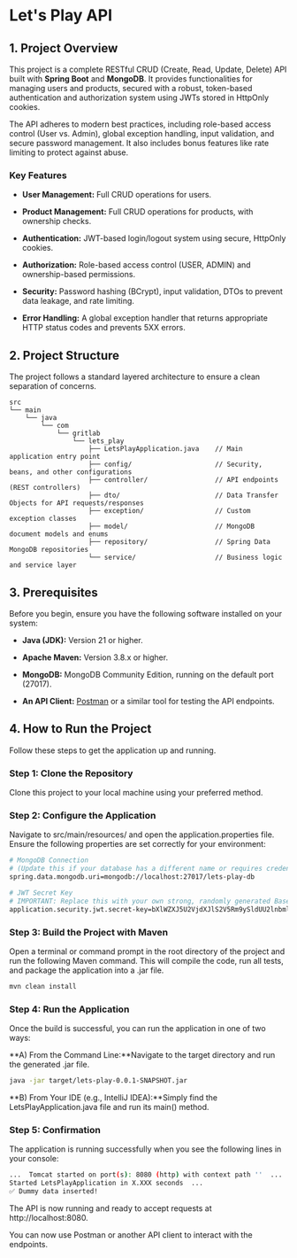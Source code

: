 Let's Play API
==============

1\. Project Overview
--------------------

This project is a complete RESTful CRUD (Create, Read, Update, Delete) API built with **Spring Boot** and **MongoDB**. It provides functionalities for managing users and products, secured with a robust, token-based authentication and authorization system using JWTs stored in HttpOnly cookies.

The API adheres to modern best practices, including role-based access control (User vs. Admin), global exception handling, input validation, and secure password management. It also includes bonus features like rate limiting to protect against abuse.

### Key Features

*   **User Management:** Full CRUD operations for users.
    
*   **Product Management:** Full CRUD operations for products, with ownership checks.
    
*   **Authentication:** JWT-based login/logout system using secure, HttpOnly cookies.
    
*   **Authorization:** Role-based access control (USER, ADMIN) and ownership-based permissions.
    
*   **Security:** Password hashing (BCrypt), input validation, DTOs to prevent data leakage, and rate limiting.
    
*   **Error Handling:** A global exception handler that returns appropriate HTTP status codes and prevents 5XX errors.
    

2\. Project Structure
---------------------

The project follows a standard layered architecture to ensure a clean separation of concerns.

```
src
└── main
    └── java
        └── com
            └── gritlab
                └── lets_play
                    ├── LetsPlayApplication.java    // Main application entry point
                    ├── config/                     // Security, beans, and other configurations
                    ├── controller/                 // API endpoints (REST controllers)
                    ├── dto/                        // Data Transfer Objects for API requests/responses
                    ├── exception/                  // Custom exception classes
                    ├── model/                      // MongoDB document models and enums
                    ├── repository/                 // Spring Data MongoDB repositories
                    └── service/                    // Business logic and service layer
```

3\. Prerequisites
-----------------

Before you begin, ensure you have the following software installed on your system:

*   **Java (JDK):** Version 21 or higher.
    
*   **Apache Maven:** Version 3.8.x or higher.
    
*   **MongoDB:** MongoDB Community Edition, running on the default port (27017).
    
*   **An API Client:** [Postman](https://www.postman.com/) or a similar tool for testing the API endpoints.
    

4\. How to Run the Project
--------------------------

Follow these steps to get the application up and running.

### Step 1: Clone the Repository

Clone this project to your local machine using your preferred method.

### Step 2: Configure the Application

Navigate to src/main/resources/ and open the application.properties file. Ensure the following properties are set correctly for your environment:

```bash
# MongoDB Connection
# (Update this if your database has a different name or requires credentials)
spring.data.mongodb.uri=mongodb://localhost:27017/lets-play-db

# JWT Secret Key
# IMPORTANT: Replace this with your own strong, randomly generated Base64 key.
application.security.jwt.secret-key=bXlWZXJ5U2VjdXJlS2V5Rm9ySldUU2lnbmluZzEyMzQ1Njc4OThhYmNkZWZnaGlqa2xtbm9wcXJz
```

### Step 3: Build the Project with Maven

Open a terminal or command prompt in the root directory of the project and run the following Maven command. This will compile the code, run all tests, and package the application into a .jar file.

```bash
mvn clean install   
```

### Step 4: Run the Application

Once the build is successful, you can run the application in one of two ways:

**A) From the Command Line:**Navigate to the target directory and run the generated .jar file.

```bash  
java -jar target/lets-play-0.0.1-SNAPSHOT.jar
```

**B) From Your IDE (e.g., IntelliJ IDEA):**Simply find the LetsPlayApplication.java file and run its main() method.

### Step 5: Confirmation

The application is running successfully when you see the following lines in your console:

```bash   
...  Tomcat started on port(s): 8080 (http) with context path ''  ...
Started LetsPlayApplication in X.XXX seconds  ...
✅ Dummy data inserted!   
```

The API is now running and ready to accept requests at http://localhost:8080.

You can now use Postman or another API client to interact with the endpoints.
